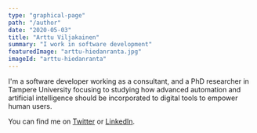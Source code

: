 ```yaml
---
type: "graphical-page"
path: "/author"
date: "2020-05-03"
title: "Arttu Viljakainen"
summary: "I work in software development"
featuredImage: "arttu-hiedanranta.jpg"
imageId: "arttu-hiedanranta"
---
```

I'm a software developer working as a consultant, and a PhD researcher in Tampere University focusing to studying how advanced automation and artificial intelligence should be incorporated to digital tools to empower human users.

You can find me on [Twitter](https://twitter.com/arttuv) or [LinkedIn](https://www.linkedin.com/in/arttu-viljakainen/).
